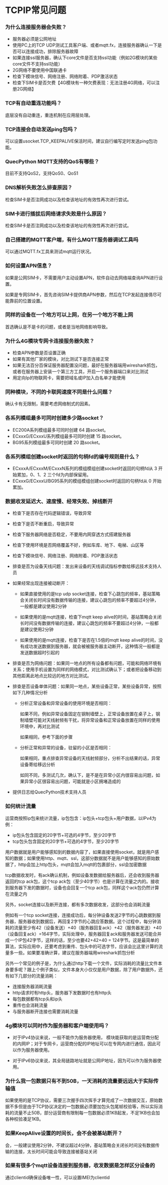 # TCPIP常见问题

### **为什么连接服务器会失败？**

- 服务器必须是公网地址
- 使用PC上的TCP UDP测试工具客户端、或者mqtt.fx，连接服务器确认一下是否可以连接成功，排除服务器故障
- 如果连接ssl服务器，确认下core文件是否支持ssl功能（例如2G模块的某些core文件不支持ssl功能）
- 2G网络不要使用中国联通卡
- 检查下模块信号、网络注册、网络附着、PDP激活状态
- 检查下SIM卡是否欠费【4G模块有一种欠费表现：无法注册4G网络，可以注册2G网络】

### **TCP有自动重连功能吗？**

底层没有自动重连，重连机制在应用层处理。

### **TCP连接会自动发送ping包吗？**

可以设置usocket.TCP_KEEPALIVE保活时间，建议自行编写定时发送ping包功能。

### **QuecPython MQTT支持的QoS有哪些？**

目前不支持QoS2，支持QoS0、QoS1

### **DNS解析失败怎么排查原因？**

检查SIM卡是否注网成功以及检查该地址的有效性再次进行尝试。

### **SIM卡进行插拔后网络请求失败是什么原因？**

检查SIM卡是否注网成功以及检查该地址的有效性再次进行尝试。

### **自己搭建的MQTT客户端，有什么MQTT服务器调试工具吗**

可以通过MQTT.fx工具来测试mqtt运行状况。

### **如何设置APN信息？**

如果是公网SIM卡，不需要用户主动设置APN，软件自动去网络端查询APN进行设置。

如果是专网SIM卡，首先咨询SIM卡提供商APN参数，然后在TCP发起连接倩尽可能靠前的位置设置。

### **同样的设备在一个地方可以上网，在另一个地方不能上网**

首选确认是不是卡的问题，或者是当地网络影响导致。

### **为什么4G模块专网卡连接服务器失败？**

- 检查APN参数是否设置正确
- 如果有其他厂家的模块，对比测试下是否连接正常
- 如果无法百分百保证服务器配置没问题，最好在服务器端用wireshark抓包，或者在服务器上安装一个第三方工具，开启一个服务器端口来对比测试
- 用定向Ip的物联网卡，需要把域名或IP加入白名单才能使用

### **同种模块，不同的卡联网速度不同是什么问题？**

确认卡有无限制，需要考虑网络制式的因素。

### **各系列模组最多可同时创建多少路socket？**

- EC200A系列模组最多可同时创建 64 路socket。
- ECxxxG/ECxxxU系列模组最多可同时创建 15 路socket。
- BG95系列模组最多可同时创建 20 路socket。

### **各系列模组创建socket时返回的句柄fd的编号规则是什么？**

- ECxxxA/ECxxxM/ECxxxN系列的模组模组创建socket时返回的句柄fd从 3 开始累加，0、1、2 三个fd为内部保留用。
- ECxxxG/ECxxxU/BG95系列的模组模组创建socket时返回的句柄fd从 0 开始累加。

### **数据收发延迟大、速度慢、经常失败、掉线断开**

- 检查下是否存在代码逻辑错误，导致异常
- 检查下是否不断重启，导致异常
- 检查下服务器网络是否稳定，不要用内网穿透方式搭建服务器
- 检查下使用环境是否网络覆盖不好，例如车库、地下、电梯、山区等
- 检查下模块信号、网络注册、网络附着、PDP激活状态
- 排查是否为设备天线问题：发出来设备的天线调试指标参数给移远技术支持人员
- 如果经常出现连接被动断开：

    - 如果直接使用的是tcp udp socket连接，检查下心跳包的频率，基站策略会关闭长时间没有数据传输的连接，建议心跳包的频率不要超过4分钟，一般都是建议使用2分钟

    - 如果使用的是mqtt连接，检查下mqtt keep alive的时间，基站策略会关闭长时间没有数据传输的连接，建议心跳包的频率不要超过4分钟，一般都是建议使用2分钟

    - 如果使用的是mqtt连接，检查下是否在1.5倍的mqtt keep alive的时间，没有成功发送数据到服务器，就会被被服务器主动断开，这种情况一般都是发送数据超时引起的

- 排查是否为网络问题：如果同一地点的所有设备都有问题，可能和网络环境有关系；使用手机设置为同样的网络模式，对比测试确认下；或者把设备移动到其他距离此地点比较远的地方对比测试。
- 排查是否设备单体问题：如果同一地点，某些设备正常，某些设备异常，按照如下几种情况分析

    - 分析正常设备和异常设备的使用环境是否相同：

        如果不同，例如异常设备固定在钢制墙壁上，正常设备放置在桌子上，钢制墙壁可能对天线射频有干扰，将异常设备和正常设备放置在同样的使用环境中，再对比测试

        如果相同，参考下面的步骤

    - 分析正常和异常的设备，驻留的小区是否相同：

        如果相同，重点排查异常设备的天线射频部分，分析不出结果的话，异常设备寄给移远分析

        如同不同，多测试几次，确认下，是不是在异常小区内很容易出问题，如果异常小区很容易出问题，可能就是小区拥堵造成的

- 提供日志给QuecPython技术支持人员

### **如何统计流量**

运营商按照ip包来统计流量，ip包包含：ip包头+tcp包头+用户数据，以IPv4为例：

- ip包头包含固定的20字节+可选的4字节，至少20字节
- tcp包头包含固定的20字节+可选的4字节，至少20字节

用户数据就是用户能够感知到的数据内容了，如果直接使用socket，就是用户感知的数据；如果使用http、mqtt、ssl，这部分数据就不是用户能够感知的原始数据了，http会加上http包头，mqtt会加入mqtt的包裹部分，ssl会加密数据

tcp数据收发时，有ack确认机制，例如设备发数据给服务器后，还会收到服务器返回的tcp ack包，这个tcp ack包（至少40字节）也是计算在流量之内的。接收到服务器下发的数据时，设备也会回复一个tcp ack包，同样这个ack包仍然计算在流量之内

另外，socket连接以及断开连接，都有多次数据收发，这部分也会消耗流量

例如有一个tcp socket连接，连接成功后，每分钟设备发送2字节的心跳数据到服务器，服务器收到数据后，再回复2字节的心跳应答数据。这个过程中，每分钟消耗的流量至少有42（设备发送）+40（服务器回复ack）+42（服务器发送）+40（设备回复ack）=164字节，实际处理中，服务器回复ack和服务器发送可能合并成一个IP包42字节，这样的话，至少也要42+42+40 = 124字节。这是最简单的算法，实际应用中，还要考虑到重传、包头中的可选字节，应该会比这里计算的流量多一些。如果要准确计算，建议在服务器端用wireshark抓包分析

另外一个常见的例子是，为什么通过http下载一个文件，实际消耗的流量比文件本身要多呢？跟上个例子类似，文件本身大小仅仅是用户数据，除了用户数据外，还有如下几部分的流量消耗：

- 连接服务器消耗流量
- http请求时有http头，服务器下发数据时也有http头
- 每包数据都有tcp头和ip头
- 重传也会消耗流量
- 与服务器断开连接也需要消耗流量

### **4g模块可以同时作为服务器和客户端使用吗？**

- 对于IPv4协议来说，一般不能作为服务器使用， 模块能获取的是运营商分配的内网IP；对于专网卡，运营商分配的IP地址可以在专网内进行通信，因此可以作为服务器使用。

- 对于IPv6协议来说，其全局链路地址就是公网IP地址，因为可以作为服务器使用。

### **为什么我一包数据只有不到50B，一天消耗的流量要远远大于实际传输值**

如果使用的是TCP协议，需要三次握手四次挥手才算完成了一次数据交互，原始数据不多但是由于TCP协议决定的一包数据必须要加包头包尾帧校验等，所以实际消耗的流量不止50B，部分运营商有限制每一包数据必须1KB起发，不足1KB也会加各种校验凑足1KB。

### **如果KeepAlive设置的时间长，会不会被基站断开？**

会，一般建议使用2分钟，不建议超过4分钟，基站策略会关闭长时间没有数据传输的连接，太长时间可能会导致连接被基站关闭

### **如果有很多个mqtt设备连接到服务器，收发数据是怎样区分设备的**

通过clientid确保设备唯一性，可以设置IMEI为clientid

